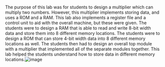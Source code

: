 The purpose of this lab was for students to design a multiplier which can multiply two numbers. However, this multiplier implements storing data, and uses a ROM and a RAM. This lab also implements a register file and a control unit to aid with the overall machine, but these were given. The students were to design a RAM that is able to read and write 8-bit width data and store them into 8 different memory locations. The students were to design a ROM that can store 4-bit width data into 8 different memory locations as well. The students then had to design an overall top module with a multiplier that implemented all of the separate modules together. This lab helped the students understand how to store data in different memory locations.![image](https://github.com/user-attachments/assets/760bfa9e-074b-48bf-aa86-1090e0795093)
